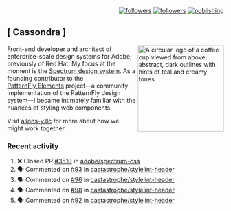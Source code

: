 <p align="right"><a rel="me" href="https://front-end.social/@castastrophe">
    <img alt="followers" title="Follow me on Mastodon" src="https://img.shields.io/mastodon/follow/109297102751309835?domain=https%3A%2F%2Ffront-end.social&label=Follow&logo=mastodon&logoColor=white&style=for-the-badge&labelColor=008080&color=006969"/></a>
  <a href="https://codepen.io/castastrophe/">
    <img alt="followers" title="Follow me on CodePen" src="https://img.shields.io/badge/23-1?color=640464&labelColor=7c007c&style=for-the-badge&logo=codepen&label=Follow"/></a>
<a href="https://castastrophe.medium.com/">
    <img alt="publishing" title="View articles on Medium" src="https://img.shields.io/badge/107-1?color=666&labelColor=444&label=subscribe&logo=medium&logoColor=white&style=for-the-badge"/></a>
</p>

## [&nbsp;Cassondra&nbsp;]

<img align="right" src="https://github-production-user-asset-6210df.s3.amazonaws.com/1840295/253016758-ba468774-1cd3-42c2-8f43-947b5eeb5edf.png" height="200" alt="A circular logo of a coffee cup viewed from above; abstract, dark outlines with hints of teal and creamy tones">

Front-end developer and architect of enterprise-scale design systems for Adobe; previously of Red Hat. My focus at the moment is the [Spectrum design system](https://github.com/adobe/spectrum-css). As a founding contributor to the [PatternFly&nbsp;Elements](https://github.com/patternfly/patternfly-elements) project&mdash;a community implementation of the PatternFly design system&mdash;I became intimately familiar with the nuances of styling web components.

Visit [allons-y.llc](http://allons-y.llc/) for more about how we might work together.

### Recent activity

<!--START_SECTION:activity-->
1. ❌ Closed PR [#3510](https://github.com/adobe/spectrum-css/pull/3510) in [adobe/spectrum-css](https://github.com/adobe/spectrum-css)
2. 🗣 Commented on [#93](https://github.com/castastrophe/stylelint-header/pull/93#issuecomment-2605962689) in [castastrophe/stylelint-header](https://github.com/castastrophe/stylelint-header)
3. 🗣 Commented on [#96](https://github.com/castastrophe/stylelint-header/pull/96#issuecomment-2605962627) in [castastrophe/stylelint-header](https://github.com/castastrophe/stylelint-header)
4. 🗣 Commented on [#98](https://github.com/castastrophe/stylelint-header/pull/98#issuecomment-2605962559) in [castastrophe/stylelint-header](https://github.com/castastrophe/stylelint-header)
5. 🗣 Commented on [#92](https://github.com/castastrophe/stylelint-header/pull/92#issuecomment-2605962502) in [castastrophe/stylelint-header](https://github.com/castastrophe/stylelint-header)
<!--END_SECTION:activity-->
